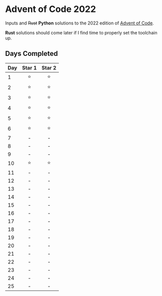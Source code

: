 # Advent of Code 2022

Inputs and ~~Rust~~ **Python** solutions to the 2022 edition of [Advent of Code](https://adventofcode.com/2022).

**Rust** solutions should come later if I find time to properly set the toolchain up.

## Days Completed

Day | Star 1 | Star 2
----|:------:|:-----:
1   | ⭐     | ⭐ 
2 | ⭐ | ⭐
3 | ⭐ | ⭐
4 | ⭐ | ⭐
5 | ⭐ | ⭐
6 | ⭐ | ⭐
7 | - | -
8 | - | -
9 | - | -
10 | ⭐ | ⭐
11 | - | -
12 | - | -
13 | - | -
14 | - | -
15 | - | -
16 | - | -
17 | - | -
18 | - | -
19 | - | -
20 | - | -
21 | - | -
22 | - | -
23 | - | -
24 | - | -
25 | - | -
